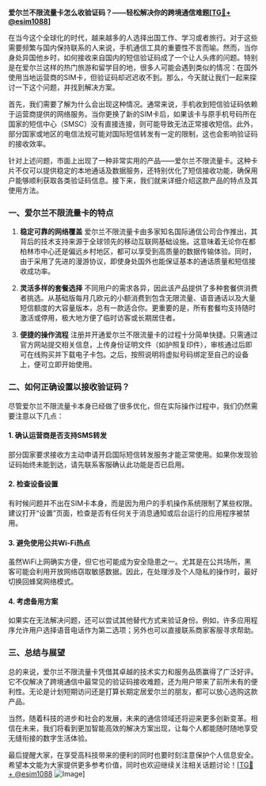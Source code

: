 **爱尔兰不限流量卡怎么收验证码？——轻松解决你的跨境通信难题[[TG💪+ @esim1088](https://t.me/s/esim1088)]**

在当今这个全球化的时代，越来越多的人选择出国工作、学习或者旅行。对于这些需要频繁与国内保持联系的人来说，手机通信工具的重要性不言而喻。然而，当你身处异国他乡时，如何接收来自国内的短信验证码成了一个让人头疼的问题。特别是在爱尔兰这样的热门旅游和留学目的地，很多人可能会遇到类似的情况：在国外使用当地运营商的SIM卡，但验证码却迟迟收不到。那么，今天就让我们一起来探讨一下这个问题，并找到解决方案。

首先，我们需要了解为什么会出现这种情况。通常来说，手机收到短信验证码依赖于运营商提供的网络服务。当你更换了新的SIM卡后，如果该卡与原手机号码所在国家的短信中心（SMSC）没有直接连接，则可能导致无法正常接收短信。此外，部分国家或地区的电信法规可能对国际短信转发有一定的限制，这也会影响验证码的接收效率。

针对上述问题，市面上出现了一种非常实用的产品——爱尔兰不限流量卡。这种卡片不仅可以提供稳定的本地通话及数据服务，还特别优化了短信接收功能，确保用户能够顺利获取各类验证码信息。接下来，我们就来详细介绍这款产品的特点及其使用方法。

### 一、爱尔兰不限流量卡的特点

1. **稳定可靠的网络覆盖**
   爱尔兰不限流量卡由多家知名国际通信公司合作推出，其背后的技术支持来源于全球领先的移动互联网基础设施。这意味着无论你在都柏林市中心还是偏远乡村地区，都可以享受到高质量的数据传输体验。同时，由于采用了先进的漫游协议，即使身处国外也能保证基本的通话质量和短信接收成功率。

2. **灵活多样的套餐选择**
   不同用户的需求各异，因此该产品提供了多种套餐供消费者挑选。从基础版每月几欧元的小额消费到包含无限流量、语音通话以及大量短信额度的大容量版本，总有一款适合你。更重要的是，所有套餐均支持随时激活或停用，极大地方便了临时访客或长期居住者。

3. **便捷的操作流程**
   注册并开通爱尔兰不限流量卡的过程十分简单快捷。只需通过官方网站提交相关信息，上传身份证明文件（如护照复印件），审核通过后即可在线购买并下载电子卡包。之后，按照说明将虚拟号码绑定至自己的设备上，便可立即开始使用。

### 二、如何正确设置以接收验证码？

尽管爱尔兰不限流量卡本身已经做了很多优化，但在实际操作过程中，我们仍然需要注意以下几点：

#### 1. 确认运营商是否支持SMS转发
部分国家要求接收方主动申请开启国际短信转发服务才能正常使用。如果你发现验证码始终未能到达，请先联系客服确认此功能是否已启用。

#### 2. 检查设备设置
有时候问题并不出在SIM卡本身，而是因为用户的手机操作系统限制了某些权限。建议打开“设置”页面，检查是否有任何关于消息通知或后台运行的应用程序被禁用。

#### 3. 避免使用公共Wi-Fi热点
虽然WiFi上网确实方便，但它也可能成为安全隐患之一。尤其是在公共场所，黑客可能会利用开放网络窃取敏感数据。因此，在处理涉及个人隐私的操作时，最好切换回蜂窝网络模式。

#### 4. 考虑备用方案
如果实在无法解决问题，还可以尝试其他替代方式来验证身份。例如，许多应用程序允许用户选择语音电话作为第二选项；另外也可以直接联系商家客服寻求帮助。

### 三、总结与展望

总的来说，爱尔兰不限流量卡凭借其卓越的技术实力和服务品质赢得了广泛好评。它不仅解决了跨境通信中最常见的验证码接收难题，还为用户带来了前所未有的便利性。无论是计划短期访问还是打算长期定居爱尔兰的朋友，都可以放心选购这款产品。

当然，随着科技的进步和社会的发展，未来的通信领域还将迎来更多创新变革。相信在未来，我们将看到更加智能高效的解决方案出现，让每个人都能随时随地享受无缝衔接的数字生活体验。

最后提醒大家，在享受高科技带来的便利的同时也要时刻注意保护个人信息安全。希望本文能为大家提供更多参考价值，同时也欢迎继续关注相关话题讨论！[[TG💪+ @esim1088](https://t.me/s/esim1088) ![Image](https://i.postimg.cc/4NQfJmqS/Snipaste-2025-05-13-00-14-12.png)]